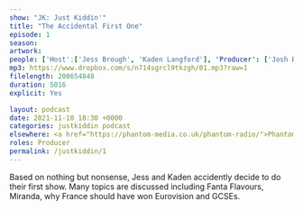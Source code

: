 ```yaml
---
show: "JK: Just Kiddin'"
title: "The Accidental First One"
episode: 1
season: 
artwork: 
people: ['Host':['Jess Brough', 'Kaden Langford'], 'Producer': ['Josh Brunning']]
mp3: https://www.dropbox.com/s/n714sgrcl9tkzgh/01.mp3?raw=1
filelength: 200654848
duration: 5016
explicit: Yes

layout: podcast
date: 2021-11-10 18:30 +0000
categories: justkiddin podcast
elsewhere: <a href="https://phantom-media.co.uk/phantom-radio/">Phantom Media</a>
roles: Producer
permalink: /justkiddin/1
---
```


Based on nothing but nonsense, Jess and Kaden accidently decide to do their first show. Many topics are discussed including Fanta Flavours, Miranda, why France should have won Eurovision and GCSEs.
